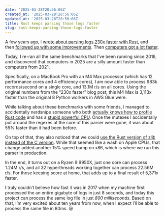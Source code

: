 ```yaml
---
date: '2025-03-28T20:56:06Z'
created_at: '2025-03-28T20:56:06Z'
updated_at: '2025-03-28T20:56:06Z'
title: Rust keeps parsing those logs faster
slug: rust-keeps-parsing-those-logs-faster
---
```

A few years ago, I [wrote about parsing logs 230x faster with Rust](/2018/10/25/parsing-logs-230x-faster-with-rust/), and then [followed up with some improvements](/2019/01/11/parsing-logs-faster-with-rust-continued/). Then [computers got a lot faster](/2022/03/13/parsing-logs-faster-with-rust-revisited/).

Today, I re-ran all the same benchmarks that I’ve been running since 2018, and discovered that computers in 2025 are a silly amount faster than computers from 2021.

Specifically, on a MacBook Pro with an M4 Max processor (which has 12 performance cores and 4 efficiency cores), I am now able to process 983k records/second on a single core, and 13.1M r/s on all cores. Using the original numbers from the “230x faster” blog post, this M4 Max is 3,113x faster than the original 8 Python workers in AWS Glue were.

While talking about these benchmarks with some friends, I managed to accidentally nerdsnipe someone who both [actually knows how to profile Rust code](https://github.com/rubytogether/kirby/pull/37) and has a [stupid powerful CPU](https://www.amd.com/en/products/processors/desktops/ryzen/9000-series/amd-ryzen-9-9950x.html). Once the mutexes I accidentally put around the regexes at the core of this parser were gone, it was about 55% faster than it had been before.

On top of that, they also noticed that we could [use the Rust version of zlib instead of the C version](https://github.com/rubytogether/kirby/pull/38). While that seemed like a wash on Apple CPUs, that change added another 15% speed bump on x86, which is where we run this parser in production.

In the end, it turns out on a Ryzen 9 9950X, just one core can process 1.24M r/s, and all 32 hyperthreads working together can process 22.56M r/s. For those keeping score at home, that adds up to a final result of 5,371x faster.

I truly couldn’t believe how fast it was in 2017 when my machine first processed the an entire gigabyte of logs in just 8 seconds, and today this project can process the same log file in just _800 milliseconds_. Based on that, I’m very excited about ten years from now, when I expect I’ll be able to process the same file in 80ms. 😆
